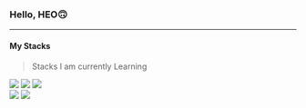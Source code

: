 ### Hello, HEO🙃

---

#### My Stacks

> Stacks I am currently Learning

<p>
	<img src="https://img.shields.io/badge/Swift-FA7343?style=flat-square&logo=Swift&logoColor=white"/></a>
  	<img src="https://img.shields.io/badge/Xcode-1575F9?style=flat-square&logo=Xcode&logoColor=white"/></a>
	<img src="https://img.shields.io/badge/CocoaPods-EE3322?style=flat-square&logo=CocoaPods&logoColor=white"/></a>
	<br>
	<img src="https://img.shields.io/badge/Notion-000000?style=flat-square&logo=Notion&logoColor=white"/></a>
	<img src="https://img.shields.io/badge/Adobe XD-FF61F6?style=flat-square&logo=Adobe-XD&logoColor=black"/>
</p>

